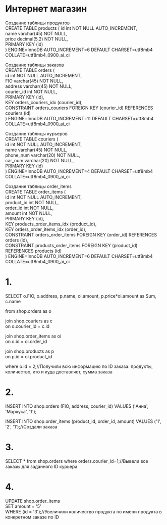 # Интернет магазин
Создание таблицы продуктов  
CREATE TABLE products ( 
id int NOT NULL AUTO_INCREMENT,  
name varchar(45) NOT NULL,  
price decimal(5,2) NOT NULL,  
PRIMARY KEY (id)  
) ENGINE=InnoDB AUTO_INCREMENT=6 DEFAULT CHARSET=utf8mb4 COLLATE=utf8mb4_0900_ai_ci  
   
Создание таблицы заказов  
CREATE TABLE orders (  
id int NOT NULL AUTO_INCREMENT,  
FIO varchar(45) NOT NULL,  
address varchar(45) NOT NULL,  
courier_id int NOT NULL,  
PRIMARY KEY (id),  
KEY orders_couriers_idx (courier_id),  
CONSTRAINT orders_couriers FOREIGN KEY (courier_id) REFERENCES couriers (id)  
) ENGINE=InnoDB AUTO_INCREMENT=11 DEFAULT CHARSET=utf8mb4 COLLATE=utf8mb4_0900_ai_ci  
  
Создание таблицы курьеров  
CREATE TABLE couriers (  
id int NOT NULL AUTO_INCREMENT,  
name varchar(45) NOT NULL,  
phone_num varchar(20) NOT NULL,  
car_num varchar(20) NOT NULL,  
PRIMARY KEY (id)  
) ENGINE=InnoDB AUTO_INCREMENT=4 DEFAULT CHARSET=utf8mb4 COLLATE=utf8mb4_0900_ai_ci  
  
Создание таблицы order_items  
CREATE TABLE order_items (  
id int NOT NULL AUTO_INCREMENT,  
product_id int NOT NULL,  
order_id int NOT NULL,  
amount int NOT NULL,  
PRIMARY KEY (id),  
KEY products_order_items_idx (product_id),  
KEY orders_order_items_idx (order_id),  
CONSTRAINT orders_order_items FOREIGN KEY (order_id) REFERENCES orders (id),  
CONSTRAINT products_order_items FOREIGN KEY (product_id) REFERENCES products (id)  
) ENGINE=InnoDB AUTO_INCREMENT=6 DEFAULT CHARSET=utf8mb4 COLLATE=utf8mb4_0900_ai_ci  
  

# 1.  
SELECT o.FIO, o.address, p.name, oi.amount, p.price*oi.amount as Sum, c.name   

from shop.orders as o  

join shop.couriers as c  
on o.courier_id = c.id  

join shop.order_items as oi  
on o.id = oi.order_id  

join shop.products as p  
on p.id = oi.product_id  

where o.id = 2;//Получили всю информацию по ID заказа: продукты, количество, кто и куда доставляет, сумма заказа

# 2.
INSERT INTO shop.orders (FIO, address, courier_id) VALUES ('Анна', 'Маркуса', '1');

INSERT INTO shop.order_items (product_id, order_id, amount) VALUES ('1', '2', '1');//Создали заказа

# 3.
SELECT * from shop.orders where orders.courier_id=1;//Вывели все заказы для заданного ID курьера

# 4.
UPDATE shop.order_items  
SET amount = '5'  
WHERE (id = '3');//Увеличили количество продукта по имени продукта в конкретном заказе по ID


